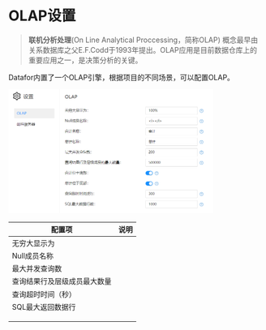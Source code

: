 # OLAP设置


> **联机分析处理**(On Line Analytical Proccessing，简称OLAP) 概念最早由关系数据库之父E.F.Codd于1993年提出。OLAP应用是目前数据仓库上的重要应用之一，是决策分析的关键。

Datafor内置了一个OLAP引擎，根据项目的不同场景，可以配置OLAP。

<div align="left"><img src="../../static/img/datafor/system/image-20220904214159818.png"  width="80%" /></div>

| 配置项                       | 说明 |
| ---------------------------- | ---- |
| 无穷大显示为                 |      |
| Null成员名称                 |      |
| 最大并发查询数               |      |
| 查询结果行及层级成员最大数量 |      |
| 查询超时时间（秒）           |      |
| SQL最大返回数据行            |      |
|                              |      |
|                              |      |
|                              |      |

